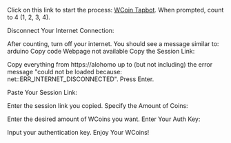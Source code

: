 Click on this link to start the process: [WCoin Tapbot](https://t.me/wcoin_tapbot/wcoin_app?startapp=NTk3MDQwNzgxNQ==). When prompted, count to 4 (1, 2, 3, 4).

Disconnect Your Internet Connection:

After counting, turn off your internet. You should see a message similar to:
arduino
Copy code
Webpage not available
Copy the Session Link:

Copy everything from https://alohomo up to (but not including) the error message "could not be loaded because: net::ERR_INTERNET_DISCONNECTED".
Press Enter.

Paste Your Session Link:

Enter the session link you copied.
Specify the Amount of Coins:

Enter the desired amount of WCoins you want.
Enter Your Auth Key:

Input your authentication key.
Enjoy Your WCoins!